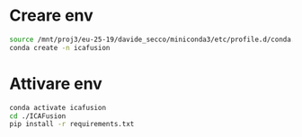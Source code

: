 # Creare env
```bash
source /mnt/proj3/eu-25-19/davide_secco/miniconda3/etc/profile.d/conda.sh
conda create -n icafusion
```

# Attivare env
```bash
conda activate icafusion
cd ./ICAFusion
pip install -r requirements.txt
```
